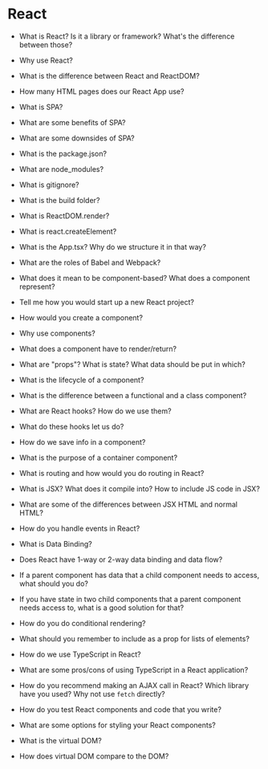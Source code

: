 # React

* What is React? Is it a library or framework? What's the difference between those?
  
* Why use React?
  
* What is the difference between React and ReactDOM?
  
* How many HTML pages does our React App use?
  
* What is SPA?
  
* What are some benefits of SPA?
  
* What are some downsides of SPA?
  
* What is the package.json?
  
* What are node_modules?
  
* What is gitignore?
  
* What is the build folder?
  
* What is ReactDOM.render?
  
* What is react.createElement?
  
* What is the App.tsx? Why do we structure it in that way?
 
* What are the roles of Babel and Webpack?
  
* What does it mean to be component-based? What does a component represent?
  
* Tell me how you would start up a new React project? 

* How would you create a component?
  
* Why use components?
  
* What does a component have to render/return?
  
* What are "props"? What is state? What data should be put in which?
  
* What is the lifecycle of a component?
  
* What is the difference between a functional and a class component?
  
* What are React hooks? How do we use them?
  
* What do these hooks let us do?
  
* How do we save info in a component?
  
* What is the purpose of a container component? 
  
* What is routing and how would you do routing in React?
  
* What is JSX? What does it compile into? How to include JS code in JSX? 
  
* What are some of the differences between JSX HTML and normal HTML?
  
* How do you handle events in React?
  
* What is Data Binding?
  
* Does React have 1-way or 2-way data binding and data flow?
  
* If a parent component has data that a child component needs to access, what should you do?
  
* If you have state in two child components that a parent component needs access to, what is a good solution for that?
  
* How do you do conditional rendering?
  
* What should you remember to include as a prop for lists of elements?
  
* How do we use TypeScript in React?
  
* What are some pros/cons of using TypeScript in a React application?
  
* How do you recommend making an AJAX call in React? Which library have you used? Why not use `fetch` directly?   

* How do you test React components and code that you write?
  
* What are some options for styling your React components?
 
* What is the virtual DOM?
  
* How does virtual DOM compare to the DOM?
  
